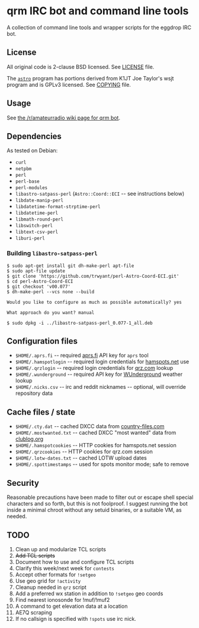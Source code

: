 # qrm IRC bot and command line tools

A collection of command line tools and wrapper scripts for the eggdrop IRC bot.

## License

All original code is 2-clause BSD licensed.  See [LICENSE](LICENSE) file.

The [`astro`](lib/astro) program has portions derived from K1JT Joe Taylor's
wsjt program and is GPLv3 licensed.  See [COPYING](COPYING) file.

## Usage

See [the /r/amateurradio wiki page for qrm
bot](https://www.reddit.com/r/amateurradio/wiki/qrmbot).

## Dependencies

As tested on Debian:

* `curl`
* `netpbm`
* `perl`
* `perl-base`
* `perl-modules`
* `libastro-satpass-perl` (`Astro::Coord::ECI` -- see instructions below)
* `libdate-manip-perl`
* `libdatetime-format-strptime-perl`
* `libdatetime-perl`
* `libmath-round-perl`
* `libswitch-perl`
* `libtext-csv-perl`
* `liburi-perl`

### Building `libastro-satpass-perl`

```
$ sudo apt-get install git dh-make-perl apt-file
$ sudo apt-file update
$ git clone 'https://github.com/trwyant/perl-Astro-Coord-ECI.git'
$ cd perl-Astro-Coord-ECI
$ git checkout 'v00.077'
$ dh-make-perl --vcs none --build

Would you like to configure as much as possible automatically? yes

What approach do you want? manual

$ sudo dpkg -i ../libastro-satpass-perl_0.077-1_all.deb
```

## Configuration files

* `$HOME/.aprs.fi` -- required [aprs.fi](http://aprs.fi/) API key for `aprs`
  tool
* `$HOME/.hamspotlogin` -- required login credentials for
  [hamspots.net](http://hamspots.net) use
* `$HOME/.qrzlogin` -- required login credentials for
  [qrz.com](http://qrz.com/) lookup
* `$HOME/.wunderground` -- required API key for
  [WUnderground](http://wundergound.com/) weather lookup
* `$HOME/.nicks.csv` -- irc and reddit nicknames -- optional, will override repository data

## Cache files / state

* `$HOME/.cty.dat` -- cached DXCC data from
  [country-files.com](http://www.country-files.com/)
* `$HOME/.mostwanted.txt` -- cached DXCC "most wanted" data from
  [clublog.org](http://clublog.org/)
* `$HOME/.hamspotcookies` -- HTTP cookies for hamspots.net session
* `$HOME/.qrzcookies` -- HTTP cookies for qrz.com session
* `$HOME/.lotw-dates.txt` -- cached LOTW upload dates
* `$HOME/.spottimestamps` -- used for spots monitor mode; safe to remove

## Security

Reasonable precautions have been made to filter out or escape shell special
characters and so forth, but this is not foolproof.  I suggest running the bot
inside a minimal chroot without any setuid binaries, or a suitable VM, as
needed.

## TODO

1. Clean up and modularize TCL scripts
2. ~~Add TCL scripts~~
3. Document how to use and configure TCL scripts
4. Clarify this week/next week for `contests`
5. Accept other formats for `!setgeo`
6. Use geo grid for `!activity`
7. Cleanup needed in `qrz` script
8. Add a preferred wx station in addition to `!setgeo` geo coords
9. Find nearest ionosonde for !muf/!muf2
10. A command to get elevation data at a location
11. AE7Q scraping
12. If no callsign is specified with `!spots` use irc nick.

